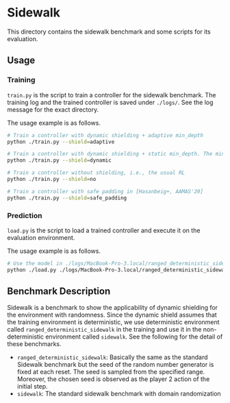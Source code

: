 Sidewalk
========

This directory contains the sidewalk benchmark and some scripts for its evaluation.

Usage
-----

### Training

`train.py` is the script to train a controller for the sidewalk benchmark. The training log and the trained controller is saved under `./logs/`. See the log message for the exact directory.

The usage example is as follows.

```sh
# Train a controller with dynamic shielding + adaptive min_depth
python ./train.py --shield=adaptive

# Train a controller with dynamic shielding + static min_depth. The min_depth is defined in helper.py.
python ./train.py --shield=dynamic

# Train a controller without shielding, i.e., the usual RL
python ./train.py --shield=no

# Train a controller with safe padding in [Hasanbeig+, AAMAS'20]
python ./train.py --shield=safe_padding
```

### Prediction

`load.py` is the script to load a trained controller and execute it on the evaluation environment.

The usage example is as follows.

```sh
# Use the model in ./logs/MacBook-Pro-3.local/ranged_deterministic_sidewalk-v2/Oct04_19:19:00/ranged_deterministic_sidewalk-v2_dynamic_shield-depth1/best_model/best_model.zip
python ./load.py ./logs/MacBook-Pro-3.local/ranged_deterministic_sidewalk-v2/Oct04_19:19:00/ranged_deterministic_sidewalk-v2_dynamic_shield-depth1/best_model/best_model.zip
```

Benchmark Description
---------------------

Sidewalk is a benchmark to show the applicability of dynamic shielding for the environment with randomness. Since the dynamic shield assumes that the training environment is deterministic, we use deterministic environment called `ranged_deterministic_sidewalk` in the training and use it in the non-deterministic environment called `sidewalk`. See the following for the detail of these benchmarks.

- `ranged_deterministic_sidewalk`: Basically the same as the standard Sidewalk benchmark but the seed of the random number generator is fixed at each reset. The seed is sampled from the specified range. Moreover, the chosen seed is observed as the player 2 action of the initial step.
- `sidewalk`: The standard sidewalk benchmark with domain randomization

